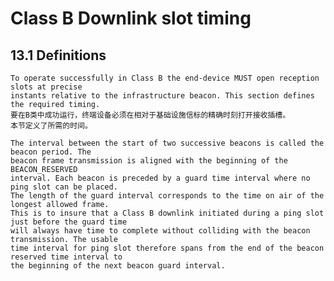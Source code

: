 # Class B Downlink slot timing

## 13.1 Definitions

    To operate successfully in Class B the end-device MUST open reception slots at precise
    instants relative to the infrastructure beacon. This section defines the required timing.
    要在B类中成功运行，终端设备必须在相对于基础设施信标的精确时刻打开接收插槽。
    本节定义了所需的时间。

    The interval between the start of two successive beacons is called the beacon period. The
    beacon frame transmission is aligned with the beginning of the BEACON_RESERVED
    interval. Each beacon is preceded by a guard time interval where no ping slot can be placed.
    The length of the guard interval corresponds to the time on air of the longest allowed frame.
    This is to insure that a Class B downlink initiated during a ping slot just before the guard time
    will always have time to complete without colliding with the beacon transmission. The usable
    time interval for ping slot therefore spans from the end of the beacon reserved time interval to
    the beginning of the next beacon guard interval.

